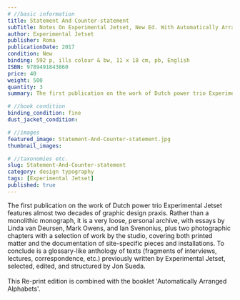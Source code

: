 ```yaml
---
# //basic information
title: Statement And Counter-statement
subTitle: Notes On Experimental Jetset, New Ed. With Automatically Arranged Alphabets Zine
author: Experimental Jetset
publisher: Roma
publicationDate: 2017
condition: New
binding: 592 p, ills colour & bw, 11 x 18 cm, pb, English
ISBN: 9789491843860
price: 40
weight: 500
quantity: 3
summary: The first publication on the work of Dutch power trio Experimental Jetset features almost two decades of graphic design praxis. Rather than a monolithic monograph, it is a very loose, personal archive, with essays by Linda van Deursen, Mark Owens, and Ian Svenonius, plus two photographic chapters with a selection of work by the studio, covering both printed matter and the documentation of site-specific pieces and installations.

# //book condition
binding_condition: fine
dust_jacket_condition:

# //images
featured_image: Statement-And-Counter-statement.jpg
thumbnail_images:

# //taxonomies etc.
slug: Statement-And-Counter-statement
category: design typography
tags: [Experimental Jetset]
published: true
---
```



The first publication on the work of Dutch power trio Experimental Jetset features almost two decades of graphic design praxis. Rather than a monolithic monograph, it is a very loose, personal archive, with essays by Linda van Deursen, Mark Owens, and Ian Svenonius, plus two photographic chapters with a selection of work by the studio, covering both printed matter and the documentation of site-specific pieces and installations. To conclude is a glossary-like anthology of texts (fragments of interviews, lectures, correspondence, etc.) previously written by Experimental Jetset, selected, edited, and structured by Jon Sueda. 
<br><br>
This Re-print edition is combined with the booklet 'Automatically Arranged Alphabets'.

